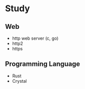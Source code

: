 # Study

## Web
* http web server (c, go)
* http2
* https

## Programming Language
* Rust
* Crystal
